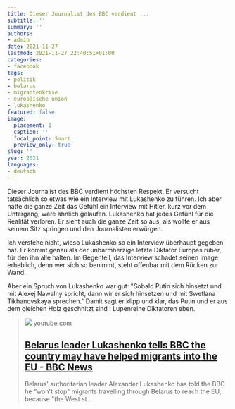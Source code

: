```yaml
---
title: Dieser Journalist des BBC verdient ...
subtitle: ''
summary: ''
authors:
- admin
date: 2021-11-27
lastmod: 2021-11-27 22:40:51+01:00
categories:
- facebook
tags:
- politik
- belarus
- migrantenkrise
- europäische union
- lukashenko
featured: false
image:
  placement: 1
  caption: ''
  focal_point: Smart
  preview_only: true
slug: ''
year: 2021
languages:
- deutsch
---
```


Dieser Journalist des BBC verdient höchsten Respekt. Er versucht tatsächlich so etwas wie ein Interview mit Lukashenko zu führen. Ich aber hatte die ganze Zeit das Gefühl ein Interview mit Hitler, kurz vor dem Untergang, wäre ähnlich gelaufen. Lukashenko hat jedes Gefühl für die Realität verloren. Er sieht auch die ganze Zeit so aus, als wollte er aus seinem Sitz springen und den Journalisten erwürgen. 

Ich verstehe nicht, wieso Lukashenko so ein Interview überhaupt gegeben hat. Er kommt genau als der unbarmherzige letzte Diktator Europas rüber, für den ihn alle halten. Im Gegenteil, das Interview schadet seinen Image erheblich, denn wer sich so benimmt, steht offenbar mit dem Rücken zur Wand. 

Aber ein Spruch von Lukashenko war gut: "Sobald Putin sich hinsetzt und mit Alexej Nawalny spricht, dann wir er sich hinsetzen und mit Swetlana Tikhanovskaya sprechen." 
Damit sagt er klipp und klar, das Putin und er aus dem gleichen Holz geschnitzt sind : Lupenreine Diktatoren eben.
> [![](https://i.ytimg.com/vi/ZdxBOOnVgnY/maxresdefault.jpg)](https://www.youtube.com/watch?v=ZdxBOOnVgnY)
> youtube.com
> ## [Belarus leader Lukashenko tells BBC the country may have helped migrants into the EU - BBC News](https://www.youtube.com/watch?v=ZdxBOOnVgnY)
>
>Belarus' authoritarian leader Alexander Lukashenko has told the BBC he “won't stop" migrants travelling through Belarus to reach the EU, because "the West st...